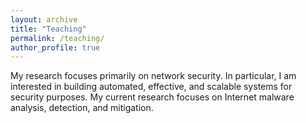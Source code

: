 ```yaml
---
layout: archive
title: "Teaching"
permalink: /teaching/
author_profile: true
---
```


My research focuses primarily on network security. In particular, I am interested in building automated, effective, and scalable systems for security purposes. My current research focuses on Internet malware analysis, detection, and mitigation.

<nbsp>
